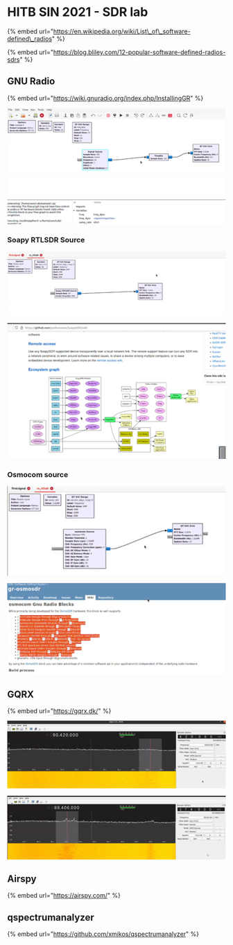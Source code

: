 # HITB SIN 2021 - SDR lab

{% embed url="https://en.wikipedia.org/wiki/List\_of\_software-defined\_radios" %}

{% embed url="https://blog.bliley.com/12-popular-software-defined-radios-sdrs" %}

## GNU Radio

{% embed url="https://wiki.gnuradio.org/index.php/InstallingGR" %}

![](../.gitbook/assets/image%20%289%29.png)

### Soapy RTLSDR Source

![](../.gitbook/assets/image%20%2811%29.png)

![](../.gitbook/assets/image%20%2810%29.png)

### Osmocom source

![](../.gitbook/assets/image%20%285%29.png)

![](../.gitbook/assets/image%20%286%29.png)

## GQRX

{% embed url="https://gqrx.dk/" %}

![](../.gitbook/assets/image%20%288%29.png)

![](../.gitbook/assets/image%20%2812%29.png)

## Airspy

{% embed url="https://airspy.com/" %}

## qspectrumanalyzer

{% embed url="https://github.com/xmikos/qspectrumanalyzer" %}



